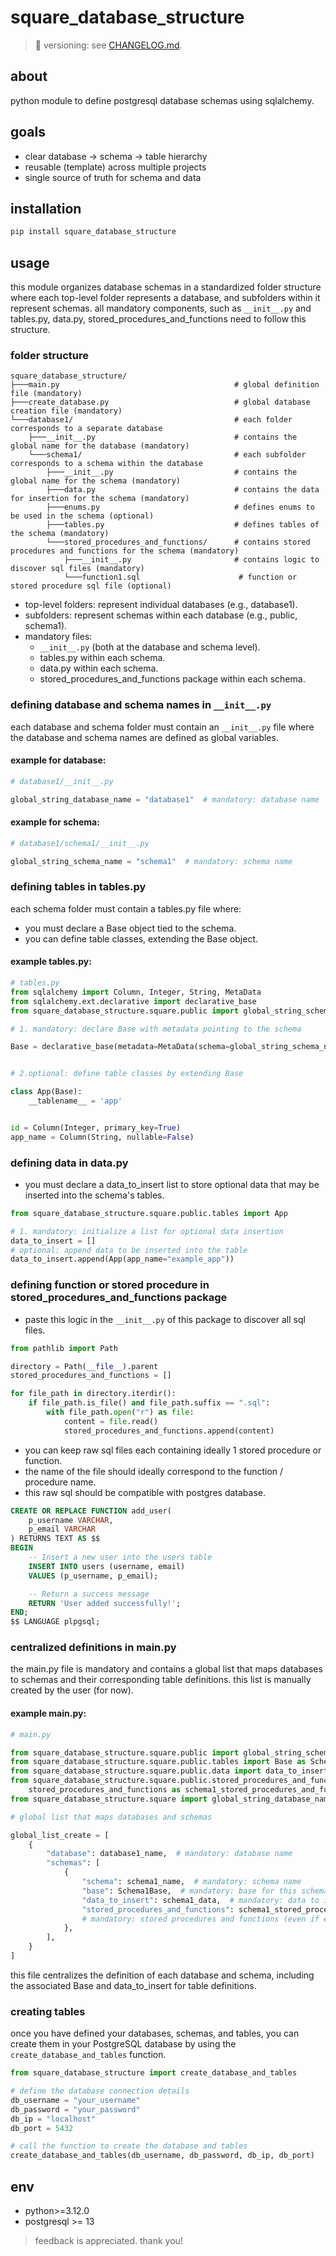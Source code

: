 # square_database_structure

> 📌 versioning: see [CHANGELOG.md](./CHANGELOG.md).

## about

python module to define postgresql database schemas using sqlalchemy.

## goals

- clear database → schema → table hierarchy
- reusable (template) across multiple projects
- single source of truth for schema and data

## installation

```bash
pip install square_database_structure
```

## usage

this module organizes database schemas in a standardized folder structure where each top-level folder represents a
database, and subfolders within it represent schemas. all mandatory components, such as `__init__.py` and tables.py,
data.py, stored_procedures_and_functions need to follow this structure.

### folder structure

```
square_database_structure/
├───main.py                                       # global definition file (mandatory)
├───create_database.py                            # global database creation file (mandatory)
└───database1/                                    # each folder corresponds to a separate database
    ├───__init__.py                               # contains the global name for the database (mandatory)
    └───schema1/                                  # each subfolder corresponds to a schema within the database
        ├───__init__.py                           # contains the global name for the schema (mandatory)
        ├───data.py                               # contains the data for insertion for the schema (mandatory)
        ├───enums.py                              # defines enums to be used in the schema (optional)
        ├───tables.py                             # defines tables of the schema (mandatory)
        └───stored_procedures_and_functions/      # contains stored procedures and functions for the schema (mandatory)
            ├───__init__.py                       # contains logic to discover sql files (mandatory)
            └───function1.sql                      # function or stored procedure sql file (optional)
```

- top-level folders: represent individual databases (e.g., database1).
- subfolders: represent schemas within each database (e.g., public, schema1).
- mandatory files:
    - `__init__.py` (both at the database and schema level).
    - tables.py within each schema.
    - data.py within each schema.
    - stored_procedures_and_functions package within each schema.

### defining database and schema names in `__init__.py`

each database and schema folder must contain an `__init__.py` file where the database and schema names are defined
as global variables.

#### example for database:

```python
# database1/__init__.py

global_string_database_name = "database1"  # mandatory: database name
```

#### example for schema:

```python
# database1/schema1/__init__.py

global_string_schema_name = "schema1"  # mandatory: schema name
```

### defining tables in tables.py

each schema folder must contain a tables.py file where:

- you must declare a Base object tied to the schema.
- you can define table classes, extending the Base object.

#### example tables.py:

```python
# tables.py
from sqlalchemy import Column, Integer, String, MetaData
from sqlalchemy.ext.declarative import declarative_base
from square_database_structure.square.public import global_string_schema_name

# 1. mandatory: declare Base with metadata pointing to the schema

Base = declarative_base(metadata=MetaData(schema=global_string_schema_name))


# 2.optional: define table classes by extending Base

class App(Base):
    __tablename__ = 'app'


id = Column(Integer, primary_key=True)
app_name = Column(String, nullable=False)
```

### defining data in data.py

- you must declare a data_to_insert list to store optional data that may be inserted into the schema's tables.

```python
from square_database_structure.square.public.tables import App

# 1. mandatory: initialize a list for optional data insertion
data_to_insert = []
# optional: append data to be inserted into the table
data_to_insert.append(App(app_name="example_app"))
```

### defining function or stored procedure in stored_procedures_and_functions package

- paste this logic in the `__init__.py` of this package to discover all sql files.

```python
from pathlib import Path

directory = Path(__file__).parent
stored_procedures_and_functions = []

for file_path in directory.iterdir():
    if file_path.is_file() and file_path.suffix == ".sql":
        with file_path.open("r") as file:
            content = file.read()
            stored_procedures_and_functions.append(content)
```

- you can keep raw sql files each containing ideally 1 stored procedure or function.
- the name of the file should ideally correspond to the function / procedure name.
- this raw sql should be compatible with postgres database.

```sql
CREATE OR REPLACE FUNCTION add_user(
    p_username VARCHAR,
    p_email VARCHAR
) RETURNS TEXT AS $$
BEGIN
    -- Insert a new user into the users table
    INSERT INTO users (username, email)
    VALUES (p_username, p_email);

    -- Return a success message
    RETURN 'User added successfully!';
END;
$$ LANGUAGE plpgsql;

```

### centralized definitions in main.py

the main.py file is mandatory and contains a global list that maps databases to schemas and their corresponding table
definitions. this list is manually created by the user (for now).

#### example main.py:

```python
# main.py

from square_database_structure.square.public import global_string_schema_name as schema1_name
from square_database_structure.square.public.tables import Base as Schema1Base
from square_database_structure.square.public.data import data_to_insert as schema1_data
from square_database_structure.square.public.stored_procedures_and_functions import (
    stored_procedures_and_functions as schema1_stored_procedures_and_functions)
from square_database_structure.square import global_string_database_name as database1_name

# global list that maps databases and schemas

global_list_create = [
    {
        "database": database1_name,  # mandatory: database name
        "schemas": [
            {
                "schema": schema1_name,  # mandatory: schema name
                "base": Schema1Base,  # mandatory: base for this schema
                "data_to_insert": schema1_data,  # mandatory: data to insert (even if empty)
                "stored_procedures_and_functions": schema1_stored_procedures_and_functions,
                # mandatory: stored procedures and functions (even if empty)
            },
        ],
    }
]
```

this file centralizes the definition of each database and schema, including the associated Base and data_to_insert for
table definitions.

### creating tables

once you have defined your databases, schemas, and tables, you can create them in your PostgreSQL database by using the
`create_database_and_tables` function.

```python
from square_database_structure import create_database_and_tables

# define the database connection details
db_username = "your_username"
db_password = "your_password"
db_ip = "localhost"
db_port = 5432

# call the function to create the database and tables
create_database_and_tables(db_username, db_password, db_ip, db_port)
```

## env

- python>=3.12.0
- postgresql >= 13

> feedback is appreciated. thank you!